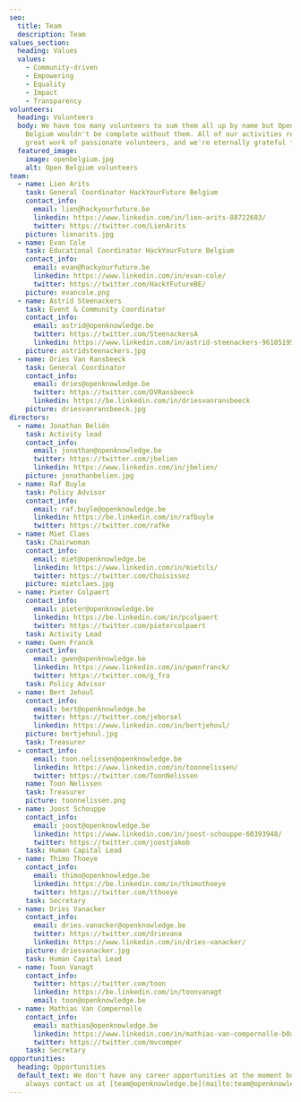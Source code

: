 ```yaml
---
seo:
  title: Team
  description: Team
values_section:
  heading: Values
  values:
    - Community-driven
    - Empowering
    - Equality
    - Impact
    - Transparency
volunteers:
  heading: Volunteers
  body: We have too many volunteers to sum them all up by name but Open Knowledge
    Belgium wouldn't be complete without them. All of our activities rely on the
    great work of passionate volunteers, and we're eternally grateful for that.
  featured_image:
    image: openbelgium.jpg
    alt: Open Belgium volunteers
team:
  - name: Lien Arits
    task: General Coordinator HackYourFuture Belgium
    contact_info:
      email: lien@hackyourfuture.be
      linkedin: https://www.linkedin.com/in/lien-arits-88722683/
      twitter: https://twitter.com/LienArits
    picture: lienarits.jpg
  - name: Evan Cole
    task: Educational Coordinator HackYourFuture Belgium
    contact_info:
      email: evan@hackyourfuture.be
      linkedin: https://www.linkedin.com/in/evan-cole/
      twitter: https://twitter.com/HackYFutureBE/
    picture: evancole.png
  - name: Astrid Steenackers
    task: Event & Community Coordinator
    contact_info:
      email: astrid@openknowledge.be
      twitter: https://twitter.com/SteenackersA
      linkedin: https://www.linkedin.com/in/astrid-steenackers-96105195/
    picture: astridsteenackers.jpg
  - name: Dries Van Ransbeeck
    task: General Coordinator
    contact_info:
      email: dries@openknowledge.be
      twitter: https://twitter.com/DVRansbeeck
      linkedin: https://be.linkedin.com/in/driesvanransbeeck
    picture: driesvanransbeeck.jpg
directors:
  - name: Jonathan Beliën
    task: Activity lead
    contact_info:
      email: jonathan@openknowledge.be
      twitter: https://twitter.com/jbelien
      linkedin: https://www.linkedin.com/in/jbelien/
    picture: jonathanbelien.jpg
  - name: Raf Buyle
    task: Policy Advisor
    contact_info:
      email: raf.buyle@openknowledge.be
      linkedin: https://be.linkedin.com/in/rafbuyle
      twitter: https://twitter.com/rafke
  - name: Miet Claes
    task: Chairwoman
    contact_info:
      email: miet@openknowledge.be
      linkedin: https://www.linkedin.com/in/mietcls/
      twitter: https://twitter.com/Choisissez
    picture: mietclaes.jpg
  - name: Pieter Colpaert
    contact_info:
      email: pieter@openknowledge.be
      linkedin: https://be.linkedin.com/in/pcolpaert
      twitter: https://twitter.com/pietercolpaert
    task: Activity Lead
  - name: Gwen Franck
    contact_info:
      email: gwen@openknowledge.be
      linkedin: https://www.linkedin.com/in/gwenfranck/
      twitter: https://twitter.com/g_fra
    task: Policy Advisor
  - name: Bert Jehoul
    contact_info:
      email: bert@openknowledge.be
      twitter: https://twitter.com/jeborsel
      linkedin: https://www.linkedin.com/in/bertjehoul/
    picture: bertjehoul.jpg
    task: Treasurer
  - contact_info:
      email: toon.nelissen@openknowledge.be
      linkedin: https://www.linkedin.com/in/toonnelissen/
      twitter: https://twitter.com/ToonNelissen
    name: Toon Nelissen
    task: Treasurer
    picture: toonnelissen.png
  - name: Joost Schouppe
    contact_info:
      email: joost@openknowledge.be
      linkedin: https://www.linkedin.com/in/joost-schouppe-60393948/
      twitter: https://twitter.com/joostjakob
    task: Human Capital Lead
  - name: Thimo Thoeye
    contact_info:
      email: thimo@openknowledge.be
      linkedin: https://be.linkedin.com/in/thimothoeye
      twitter: https://twitter.com/tthoeye
    task: Secretary
  - name: Dries Vanacker
    contact_info:
      email: dries.vanacker@openknowledge.be
      twitter: https://twitter.com/drievana
      linkedin: https://www.linkedin.com/in/dries-vanacker/
    picture: driesvanacker.jpg
    task: Human Capital Lead
  - name: Toon Vanagt
    contact_info:
      twitter: https://twitter.com/toon
      linkedin: https://be.linkedin.com/in/toonvanagt
      email: toon@openknowledge.be
  - name: Mathias Van Compernolle
    contact_info:
      email: mathias@openknowledge.be
      linkedin: https://www.linkedin.com/in/mathias-van-compernolle-b0a6b011/
      twitter: https://twitter.com/mvcomper
    task: Secretary
opportunities:
  heading: Opportunities
  default_text: We don't have any career opportunities at the moment but you can
    always contact us at [team@openknowledge.be](mailto:team@openknowledge.be).
---
```

